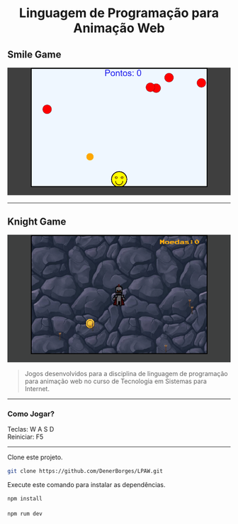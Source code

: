 <div align="center">

# Linguagem de Programação para Animação Web
</div>

## Smile Game

<img src="./Smile_Game/assets/smile.gif" alt="Demonstração do Smile Game.">

<hr>

## Knight Game

<img src="./Knight_Game/assets/Knight.gif" alt="Demonstração do Knight Game.">

> Jogos desenvolvidos para a disciplina de linguagem de programação para animação web no curso de Tecnologia em Sistemas para Internet.

<hr>

### Como Jogar?
Teclas: W A S D
<br>
Reiniciar: F5

<hr>

Clone este projeto.

```bash
git clone https://github.com/DenerBorges/LPAW.git

```
Execute este comando para instalar as dependências.

```bash
npm install

npm rum dev

```
